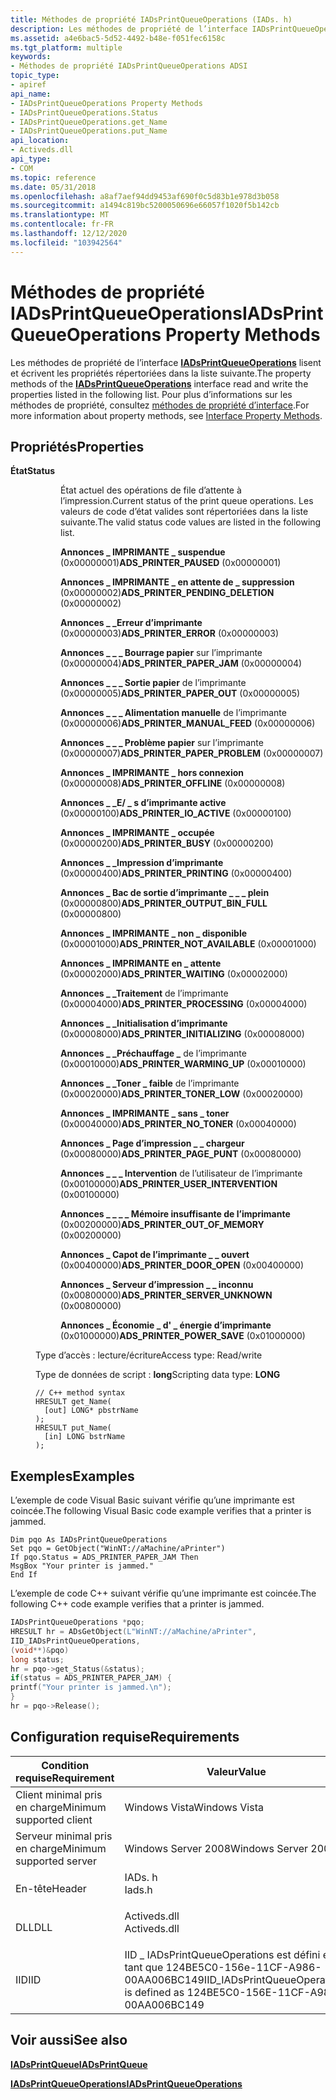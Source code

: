 ```yaml
---
title: Méthodes de propriété IADsPrintQueueOperations (IADs. h)
description: Les méthodes de propriété de l’interface IADsPrintQueueOperations lisent et écrivent les propriétés répertoriées dans la liste suivante. Pour plus d’informations sur les méthodes de propriété, consultez Méthodes de propriété d’interface.
ms.assetid: a4e6bac5-5d52-4492-b48e-f051fec6158c
ms.tgt_platform: multiple
keywords:
- Méthodes de propriété IADsPrintQueueOperations ADSI
topic_type:
- apiref
api_name:
- IADsPrintQueueOperations Property Methods
- IADsPrintQueueOperations.Status
- IADsPrintQueueOperations.get_Name
- IADsPrintQueueOperations.put_Name
api_location:
- Activeds.dll
api_type:
- COM
ms.topic: reference
ms.date: 05/31/2018
ms.openlocfilehash: a8af7aef94dd9453af690f0c5d83b1e978d3b058
ms.sourcegitcommit: a1494c819bc5200050696e66057f1020f5b142cb
ms.translationtype: MT
ms.contentlocale: fr-FR
ms.lasthandoff: 12/12/2020
ms.locfileid: "103942564"
---
```

# <a name="iadsprintqueueoperations-property-methods"></a><span data-ttu-id="9917d-105">Méthodes de propriété IADsPrintQueueOperations</span><span class="sxs-lookup"><span data-stu-id="9917d-105">IADsPrintQueueOperations Property Methods</span></span>

<span data-ttu-id="9917d-106">Les méthodes de propriété de l’interface [**IADsPrintQueueOperations**](/windows/desktop/api/Iads/nn-iads-iadsprintqueueoperations) lisent et écrivent les propriétés répertoriées dans la liste suivante.</span><span class="sxs-lookup"><span data-stu-id="9917d-106">The property methods of the [**IADsPrintQueueOperations**](/windows/desktop/api/Iads/nn-iads-iadsprintqueueoperations) interface read and write the properties listed in the following list.</span></span> <span data-ttu-id="9917d-107">Pour plus d’informations sur les méthodes de propriété, consultez [méthodes de propriété d’interface](interface-property-methods.md).</span><span class="sxs-lookup"><span data-stu-id="9917d-107">For more information about property methods, see [Interface Property Methods](interface-property-methods.md).</span></span>

## <a name="properties"></a><span data-ttu-id="9917d-108">Propriétés</span><span class="sxs-lookup"><span data-stu-id="9917d-108">Properties</span></span>

<dl> <dt>

<span data-ttu-id="9917d-109">**État**</span><span class="sxs-lookup"><span data-stu-id="9917d-109">**Status**</span></span>
<span data-ttu-id="9917d-110"></dt> <dd> <dl></span><span class="sxs-lookup"><span data-stu-id="9917d-110"></dt> <dd> <dl></span></span>

<span data-ttu-id="9917d-111">État actuel des opérations de file d’attente à l’impression.</span><span class="sxs-lookup"><span data-stu-id="9917d-111">Current status of the print queue operations.</span></span> <span data-ttu-id="9917d-112">Les valeurs de code d’état valides sont répertoriées dans la liste suivante.</span><span class="sxs-lookup"><span data-stu-id="9917d-112">The valid status code values are listed in the following list.</span></span>

<dt>

<span id="ADS_PRINTER_PAUSED"></span><span id="ads_printer_paused"></span>

<span data-ttu-id="9917d-113">**Annonces \_ IMPRIMANTE \_ suspendue** (0x00000001)</span><span class="sxs-lookup"><span data-stu-id="9917d-113">**ADS\_PRINTER\_PAUSED** (0x00000001)</span></span>


</dt> <dd></dd> <dt>

<span id="ADS_PRINTER_PENDING_DELETION"></span><span id="ads_printer_pending_deletion"></span>

<span data-ttu-id="9917d-114">**Annonces \_ IMPRIMANTE \_ en attente de \_ suppression** (0x00000002)</span><span class="sxs-lookup"><span data-stu-id="9917d-114">**ADS\_PRINTER\_PENDING\_DELETION** (0x00000002)</span></span>


</dt> <dd></dd> <dt>

<span id="ADS_PRINTER_ERROR"></span><span id="ads_printer_error"></span>

<span data-ttu-id="9917d-115">**Annonces \_ \_Erreur d’imprimante** (0x00000003)</span><span class="sxs-lookup"><span data-stu-id="9917d-115">**ADS\_PRINTER\_ERROR** (0x00000003)</span></span>


</dt> <dd></dd> <dt>

<span id="ADS_PRINTER_PAPER_JAM"></span><span id="ads_printer_paper_jam"></span>

<span data-ttu-id="9917d-116">**Annonces \_ \_ \_ Bourrage papier** sur l’imprimante (0x00000004)</span><span class="sxs-lookup"><span data-stu-id="9917d-116">**ADS\_PRINTER\_PAPER\_JAM** (0x00000004)</span></span>


</dt> <dd></dd> <dt>

<span id="ADS_PRINTER_PAPER_OUT"></span><span id="ads_printer_paper_out"></span>

<span data-ttu-id="9917d-117">**Annonces \_ \_ \_ Sortie papier** de l’imprimante (0x00000005)</span><span class="sxs-lookup"><span data-stu-id="9917d-117">**ADS\_PRINTER\_PAPER\_OUT** (0x00000005)</span></span>


</dt> <dd></dd> <dt>

<span id="ADS_PRINTER_MANUAL_FEED"></span><span id="ads_printer_manual_feed"></span>

<span data-ttu-id="9917d-118">**Annonces \_ \_ \_ Alimentation manuelle** de l’imprimante (0x00000006)</span><span class="sxs-lookup"><span data-stu-id="9917d-118">**ADS\_PRINTER\_MANUAL\_FEED** (0x00000006)</span></span>


</dt> <dd></dd> <dt>

<span id="ADS_PRINTER_PAPER_PROBLEM"></span><span id="ads_printer_paper_problem"></span>

<span data-ttu-id="9917d-119">**Annonces \_ \_ \_ Problème papier** sur l’imprimante (0x00000007)</span><span class="sxs-lookup"><span data-stu-id="9917d-119">**ADS\_PRINTER\_PAPER\_PROBLEM** (0x00000007)</span></span>


</dt> <dd></dd> <dt>

<span id="ADS_PRINTER_OFFLINE"></span><span id="ads_printer_offline"></span>

<span data-ttu-id="9917d-120">**Annonces \_ IMPRIMANTE \_ hors connexion** (0x00000008)</span><span class="sxs-lookup"><span data-stu-id="9917d-120">**ADS\_PRINTER\_OFFLINE** (0x00000008)</span></span>


</dt> <dd></dd> <dt>

<span id="ADS_PRINTER_IO_ACTIVE"></span><span id="ads_printer_io_active"></span>

<span data-ttu-id="9917d-121">**Annonces \_ \_E/ \_ s d’imprimante active** (0x00000100)</span><span class="sxs-lookup"><span data-stu-id="9917d-121">**ADS\_PRINTER\_IO\_ACTIVE** (0x00000100)</span></span>


</dt> <dd></dd> <dt>

<span id="ADS_PRINTER_BUSY"></span><span id="ads_printer_busy"></span>

<span data-ttu-id="9917d-122">**Annonces \_ IMPRIMANTE \_ occupée** (0x00000200)</span><span class="sxs-lookup"><span data-stu-id="9917d-122">**ADS\_PRINTER\_BUSY** (0x00000200)</span></span>


</dt> <dd></dd> <dt>

<span id="ADS_PRINTER_PRINTING"></span><span id="ads_printer_printing"></span>

<span data-ttu-id="9917d-123">**Annonces \_ \_Impression d’imprimante** (0x00000400)</span><span class="sxs-lookup"><span data-stu-id="9917d-123">**ADS\_PRINTER\_PRINTING** (0x00000400)</span></span>


</dt> <dd></dd> <dt>

<span id="ADS_PRINTER_OUTPUT_BIN_FULL"></span><span id="ads_printer_output_bin_full"></span>

<span data-ttu-id="9917d-124">**Annonces \_ Bac de sortie d’imprimante \_ \_ \_ plein** (0x00000800)</span><span class="sxs-lookup"><span data-stu-id="9917d-124">**ADS\_PRINTER\_OUTPUT\_BIN\_FULL** (0x00000800)</span></span>


</dt> <dd></dd> <dt>

<span id="ADS_PRINTER_NOT_AVAILABLE"></span><span id="ads_printer_not_available"></span>

<span data-ttu-id="9917d-125">**Annonces \_ IMPRIMANTE \_ non \_ disponible** (0x00001000)</span><span class="sxs-lookup"><span data-stu-id="9917d-125">**ADS\_PRINTER\_NOT\_AVAILABLE** (0x00001000)</span></span>


</dt> <dd></dd> <dt>

<span id="ADS_PRINTER_WAITING"></span><span id="ads_printer_waiting"></span>

<span data-ttu-id="9917d-126">**Annonces \_ IMPRIMANTE en \_ attente** (0x00002000)</span><span class="sxs-lookup"><span data-stu-id="9917d-126">**ADS\_PRINTER\_WAITING** (0x00002000)</span></span>


</dt> <dd></dd> <dt>

<span id="ADS_PRINTER_PROCESSING"></span><span id="ads_printer_processing"></span>

<span data-ttu-id="9917d-127">**Annonces \_ \_Traitement** de l’imprimante (0x00004000)</span><span class="sxs-lookup"><span data-stu-id="9917d-127">**ADS\_PRINTER\_PROCESSING** (0x00004000)</span></span>


</dt> <dd></dd> <dt>

<span id="ADS_PRINTER_INITIALIZING"></span><span id="ads_printer_initializing"></span>

<span data-ttu-id="9917d-128">**Annonces \_ \_Initialisation d’imprimante** (0x00008000)</span><span class="sxs-lookup"><span data-stu-id="9917d-128">**ADS\_PRINTER\_INITIALIZING** (0x00008000)</span></span>


</dt> <dd></dd> <dt>

<span id="ADS_PRINTER_WARMING_UP"></span><span id="ads_printer_warming_up"></span>

<span data-ttu-id="9917d-129">**Annonces \_ \_Préchauffage \_** de l’imprimante (0x00010000)</span><span class="sxs-lookup"><span data-stu-id="9917d-129">**ADS\_PRINTER\_WARMING\_UP** (0x00010000)</span></span>


</dt> <dd></dd> <dt>

<span id="ADS_PRINTER_TONER_LOW"></span><span id="ads_printer_toner_low"></span>

<span data-ttu-id="9917d-130">**Annonces \_ \_Toner \_ faible** de l’imprimante (0x00020000)</span><span class="sxs-lookup"><span data-stu-id="9917d-130">**ADS\_PRINTER\_TONER\_LOW** (0x00020000)</span></span>


</dt> <dd></dd> <dt>

<span id="ADS_PRINTER_NO_TONER"></span><span id="ads_printer_no_toner"></span>

<span data-ttu-id="9917d-131">**Annonces \_ IMPRIMANTE \_ sans \_ toner** (0x00040000)</span><span class="sxs-lookup"><span data-stu-id="9917d-131">**ADS\_PRINTER\_NO\_TONER** (0x00040000)</span></span>


</dt> <dd></dd> <dt>

<span id="ADS_PRINTER_PAGE_PUNT"></span><span id="ads_printer_page_punt"></span>

<span data-ttu-id="9917d-132">**Annonces \_ Page d’impression \_ \_ chargeur** (0x00080000)</span><span class="sxs-lookup"><span data-stu-id="9917d-132">**ADS\_PRINTER\_PAGE\_PUNT** (0x00080000)</span></span>


</dt> <dd></dd> <dt>

<span id="ADS_PRINTER_USER_INTERVENTION"></span><span id="ads_printer_user_intervention"></span>

<span data-ttu-id="9917d-133">**Annonces \_ \_ \_ Intervention** de l’utilisateur de l’imprimante (0x00100000)</span><span class="sxs-lookup"><span data-stu-id="9917d-133">**ADS\_PRINTER\_USER\_INTERVENTION** (0x00100000)</span></span>


</dt> <dd></dd> <dt>

<span id="ADS_PRINTER_OUT_OF_MEMORY"></span><span id="ads_printer_out_of_memory"></span>

<span data-ttu-id="9917d-134">**Annonces \_ \_ \_ \_ Mémoire insuffisante de l’imprimante** (0x00200000)</span><span class="sxs-lookup"><span data-stu-id="9917d-134">**ADS\_PRINTER\_OUT\_OF\_MEMORY** (0x00200000)</span></span>


</dt> <dd></dd> <dt>

<span id="ADS_PRINTER_DOOR_OPEN"></span><span id="ads_printer_door_open"></span>

<span data-ttu-id="9917d-135">**Annonces \_ Capot de l’imprimante \_ \_ ouvert** (0x00400000)</span><span class="sxs-lookup"><span data-stu-id="9917d-135">**ADS\_PRINTER\_DOOR\_OPEN** (0x00400000)</span></span>


</dt> <dd></dd> <dt>

<span id="ADS_PRINTER_SERVER_UNKNOWN"></span><span id="ads_printer_server_unknown"></span>

<span data-ttu-id="9917d-136">**Annonces \_ Serveur d’impression \_ \_ inconnu** (0x00800000)</span><span class="sxs-lookup"><span data-stu-id="9917d-136">**ADS\_PRINTER\_SERVER\_UNKNOWN** (0x00800000)</span></span>


</dt> <dd></dd> <dt>

<span id="ADS_PRINTER_POWER_SAVE"></span><span id="ads_printer_power_save"></span>

<span data-ttu-id="9917d-137">**Annonces \_ Économie \_ d' \_ énergie d’imprimante** (0x01000000)</span><span class="sxs-lookup"><span data-stu-id="9917d-137">**ADS\_PRINTER\_POWER\_SAVE** (0x01000000)</span></span>


</dt> <dd></dd> </dl> <dt>

<span data-ttu-id="9917d-138">Type d’accès : lecture/écriture</span><span class="sxs-lookup"><span data-stu-id="9917d-138">Access type: Read/write</span></span>
</dt> <dt>

<span data-ttu-id="9917d-139">Type de données de script : **long**</span><span class="sxs-lookup"><span data-stu-id="9917d-139">Scripting data type: **LONG**</span></span>
</dt> <dt>



``` syntax
// C++ method syntax
HRESULT get_Name(
  [out] LONG* pbstrName
);
HRESULT put_Name(
  [in] LONG bstrName
);
```


</dt> </dl> </dd> </dl>

 

## <a name="examples"></a><span data-ttu-id="9917d-140">Exemples</span><span class="sxs-lookup"><span data-stu-id="9917d-140">Examples</span></span>

<span data-ttu-id="9917d-141">L’exemple de code Visual Basic suivant vérifie qu’une imprimante est coincée.</span><span class="sxs-lookup"><span data-stu-id="9917d-141">The following Visual Basic code example verifies that a printer is jammed.</span></span>


```VB
Dim pqo As IADsPrintQueueOperations
Set pqo = GetObject("WinNT://aMachine/aPrinter")
If pqo.Status = ADS_PRINTER_PAPER_JAM Then
MsgBox "Your printer is jammed."
End If
```



<span data-ttu-id="9917d-142">L’exemple de code C++ suivant vérifie qu’une imprimante est coincée.</span><span class="sxs-lookup"><span data-stu-id="9917d-142">The following C++ code example verifies that a printer is jammed.</span></span>


```C++
IADsPrintQueueOperations *pqo;
HRESULT hr = ADsGetObject(L"WinNT://aMachine/aPrinter",
IID_IADsPrintQueueOperations,
(void**)&pqo)
long status;
hr = pqo->get_Status(&status);
if(status = ADS_PRINTER_PAPER_JAM) {
printf("Your printer is jammed.\n");
}
hr = pqo->Release();
```



## <a name="requirements"></a><span data-ttu-id="9917d-143">Configuration requise</span><span class="sxs-lookup"><span data-stu-id="9917d-143">Requirements</span></span>



| <span data-ttu-id="9917d-144">Condition requise</span><span class="sxs-lookup"><span data-stu-id="9917d-144">Requirement</span></span> | <span data-ttu-id="9917d-145">Valeur</span><span class="sxs-lookup"><span data-stu-id="9917d-145">Value</span></span> |
|-------------------------------------|---------------------------------------------------------------------------------------------|
| <span data-ttu-id="9917d-146">Client minimal pris en charge</span><span class="sxs-lookup"><span data-stu-id="9917d-146">Minimum supported client</span></span><br/> | <span data-ttu-id="9917d-147">Windows Vista</span><span class="sxs-lookup"><span data-stu-id="9917d-147">Windows Vista</span></span><br/>                                                                    |
| <span data-ttu-id="9917d-148">Serveur minimal pris en charge</span><span class="sxs-lookup"><span data-stu-id="9917d-148">Minimum supported server</span></span><br/> | <span data-ttu-id="9917d-149">Windows Server 2008</span><span class="sxs-lookup"><span data-stu-id="9917d-149">Windows Server 2008</span></span><br/>                                                              |
| <span data-ttu-id="9917d-150">En-tête</span><span class="sxs-lookup"><span data-stu-id="9917d-150">Header</span></span><br/>                   | <dl> <span data-ttu-id="9917d-151"><dt>IADs. h</dt></span><span class="sxs-lookup"><span data-stu-id="9917d-151"><dt>Iads.h</dt></span></span> </dl>           |
| <span data-ttu-id="9917d-152">DLL</span><span class="sxs-lookup"><span data-stu-id="9917d-152">DLL</span></span><br/>                      | <dl> <span data-ttu-id="9917d-153"><dt>Activeds.dll</dt></span><span class="sxs-lookup"><span data-stu-id="9917d-153"><dt>Activeds.dll</dt></span></span> </dl>     |
| <span data-ttu-id="9917d-154">IID</span><span class="sxs-lookup"><span data-stu-id="9917d-154">IID</span></span><br/>                      | <span data-ttu-id="9917d-155">IID \_ IADsPrintQueueOperations est défini en tant que 124BE5C0-156e-11CF-A986-00AA006BC149</span><span class="sxs-lookup"><span data-stu-id="9917d-155">IID\_IADsPrintQueueOperations is defined as 124BE5C0-156E-11CF-A986-00AA006BC149</span></span><br/> |



## <a name="see-also"></a><span data-ttu-id="9917d-156">Voir aussi</span><span class="sxs-lookup"><span data-stu-id="9917d-156">See also</span></span>

<dl> <dt>

[<span data-ttu-id="9917d-157">**IADsPrintQueue**</span><span class="sxs-lookup"><span data-stu-id="9917d-157">**IADsPrintQueue**</span></span>](/windows/desktop/api/Iads/nn-iads-iadsprintqueue)
</dt> <dt>

[<span data-ttu-id="9917d-158">**IADsPrintQueueOperations**</span><span class="sxs-lookup"><span data-stu-id="9917d-158">**IADsPrintQueueOperations**</span></span>](/windows/desktop/api/Iads/nn-iads-iadsprintqueueoperations)
</dt> </dl>

 

 






